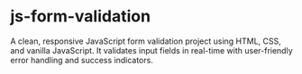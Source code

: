 # js-form-validation
A clean, responsive JavaScript form validation project using HTML, CSS, and vanilla JavaScript. It validates input fields in real-time with user-friendly error handling and success indicators.
